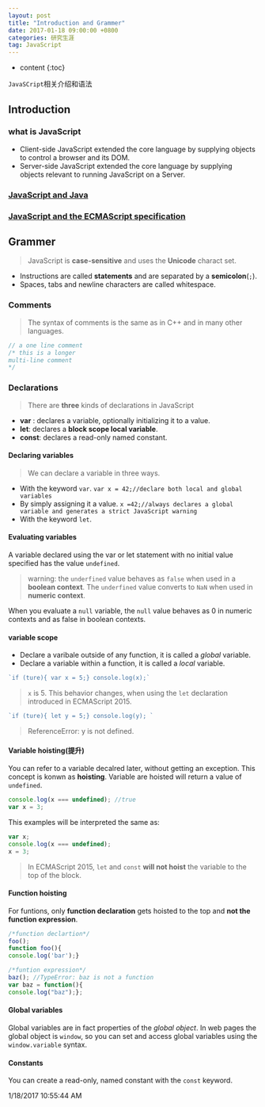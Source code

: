 ```yaml
---
layout: post
title: "Introduction and Grammer"
date: 2017-01-18 09:00:00 +0800 
categories: 研究生涯
tag: JavaScript
---
```

* content
{:toc}

`JavaSCript`相关介绍和语法

<!-- more -->

## Introduction ##
### what is JavaScript ###

- Client-side JavaScript extended the core language by supplying objects to control a browser and its DOM.
- Server-side JavaScript extended the core language by supplying objects relevant to running JavaScript on a Server.


### [JavaScript and Java](https://developer.mozilla.org/en-US/docs/Web/JavaScript/Guide/Introduction) ###

### [JavaScript and the ECMAScript specification](https://developer.mozilla.org/en-US/docs/Web/JavaScript/Guide/Introduction) ###

## Grammer ##

>JavaScript is **case-sensitive** and uses the **Unicode** charact set.

- Instructions are called **statements** and are separated by a **semicolon**(`;`).
- Spaces, tabs and newline characters are called whitespace.

### Comments ###

> The syntax of comments is the same as in C++ and in many other languages.

```javascript
// a one line comment
/* this is a longer
multi-line comment
*/
```
### Declarations ###

> There are **three** kinds of declarations in JavaScript

- **var** : declares a variable, optionally initializing it to a value.
- **let**: declares a **block scope local variable**.
- **const**: declares a read-only named constant.

#### Declaring variables ####

> We can declare a variable in three ways.

- With the keyword `var`. `var x = 42;//declare both local and global variables`
- By simply assigning it a value. `x =42;//always declares a global variable and generates a strict JavaScript warning`
- With the keyword `let`.

#### Evaluating variables ####

A variable declared using the var or let statement with no initial value specified has the value `undefined`.

> warning: the `underfined` value behaves as `false` when used in a **boolean context**.
>  The `underfined` value converts to `NaN` when used in **numeric context**.

When you evaluate a `null` variable, the `null` value behaves as 0 in numeric contexts and as false in boolean contexts.

#### variable scope ####

- Declare a varibale outside of any function, it is called a *global* variable.
- Declare a variable within a function, it is called a *local* variable.

```javascript
`if (ture){ var x = 5;} console.log(x);`
```
> `x` is 5. This behavior changes, when using the `let` declaration introduced in ECMAScript 2015.

```javascript
`if (ture){ let y = 5;} console.log(y); `
```

> ReferenceError: y is not defined.

#### Variable hoisting(提升) ####

You can refer to a variable decalred later, without getting an exception. This concept is konwn as **hoisting**. Variable are hoisted will return a value of `undefined`.

```javascript
console.log(x === undefined); //true
var x = 3;
```
This examples will be interpreted the same as:

```javascript
var x;
console.log(x === undefined);
x = 3;
```
> In ECMAScript 2015, `let` and `const` **will not hoist** the variable to the top of the block.

#### Function hoisting ####

For funtions, only **function declaration** gets hoisted to the top and **not the function expression**.

```javascript
/*function declartion*/
foo();
function foo(){
console.log('bar');}

/*funtion expression*/
baz(); //TypeError: baz is not a function
var baz = function(){
console.log("baz");};
```
#### Global variables ####

Global variables are in fact properties of the *global object*. In web pages the global object is `window`, so you can set and access global variables using the `window.variable` syntax.

#### Constants ####
You can create a read-only, named constant with the `const` keyword.

1/18/2017 10:55:44 AM 